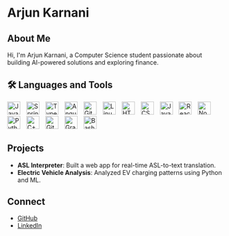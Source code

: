 # Arjun Karnani

## About Me
Hi, I'm Arjun Karnani, a Computer Science student passionate about building AI-powered solutions and exploring finance.

## 🛠️ Languages and Tools

<p align="left">
  <img src="https://cdn.jsdelivr.net/gh/devicons/devicon/icons/java/java-original.svg" alt="Java" width="30" style="padding-right:10px;" />
  <img src="https://cdn.jsdelivr.net/gh/devicons/devicon/icons/spring/spring-original.svg" alt="Spring" width="30" style="padding-right:10px;" />
  <img src="https://cdn.jsdelivr.net/gh/devicons/devicon/icons/typescript/typescript-plain.svg" alt="TypeScript" width="30" style="padding-right:10px;" />
  <img src="https://cdn.jsdelivr.net/gh/devicons/devicon/icons/angularjs/angularjs-plain.svg" alt="Angular" width="30" style="padding-right:10px;" />
  <img src="https://cdn.jsdelivr.net/gh/devicons/devicon/icons/git/git-original.svg" alt="Git" width="30" style="padding-right:10px;" />
  <img src="https://cdn.jsdelivr.net/gh/devicons/devicon/icons/linux/linux-original.svg" alt="Linux" width="30" style="padding-right:10px;" />
  <img src="https://cdn.jsdelivr.net/gh/devicons/devicon/icons/html5/html5-plain.svg" alt="HTML5" width="30" style="padding-right:10px;" />
  <img src="https://cdn.jsdelivr.net/gh/devicons/devicon/icons/css3/css3-plain.svg" alt="CSS3" width="30" style="padding-right:10px;" />
  <img src="https://cdn.jsdelivr.net/gh/devicons/devicon/icons/javascript/javascript-plain.svg" alt="JavaScript" width="30" style="padding-right:10px;" />
  <img src="https://cdn.jsdelivr.net/gh/devicons/devicon/icons/react/react-original.svg" alt="React" width="30" style="padding-right:10px;" />
  <img src="https://cdn.jsdelivr.net/gh/devicons/devicon/icons/nodejs/nodejs-original.svg" alt="Node.js" width="30" style="padding-right:10px;" />
  <img src="https://cdn.jsdelivr.net/gh/devicons/devicon/icons/python/python-plain.svg" alt="Python" width="30" style="padding-right:10px;" />
  <img src="https://cdn.jsdelivr.net/gh/devicons/devicon/icons/cplusplus/cplusplus-line.svg" alt="C++" width="30" style="padding-right:10px;" />
  <img src="https://cdn.jsdelivr.net/gh/devicons/devicon/icons/github/github-original.svg" alt="GitHub" width="30" style="padding-right:10px;" />
  <img src="https://cdn.jsdelivr.net/gh/devicons/devicon/icons/gradle/gradle-plain.svg" alt="Gradle" width="30" style="padding-right:10px;" />
  <img src="https://cdn.jsdelivr.net/gh/devicons/devicon/icons/bash/bash-original.svg" alt="Bash" width="30" style="padding-right:10px;" />
</p>


## Projects
- **ASL Interpreter**: Built a web app for real-time ASL-to-text translation.
- **Electric Vehicle Analysis**: Analyzed EV charging patterns using Python and ML.

## Connect
- [GitHub](https://github.com/yourusername)
- [LinkedIn](https://linkedin.com/in/yourusername)